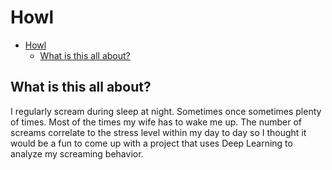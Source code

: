 # Howl

<!--toc:start-->
- [Howl](#howl)
  - [What is this all about?](#what-is-this-all-about)
<!--toc:end-->

## What is this all about?
I regularly scream during sleep at night. Sometimes once sometimes plenty of times. Most of the times my wife has to wake me up. The number of screams correlate to the stress level within my day to day so I thought it would be a fun to come up with a project that uses Deep Learning to analyze my screaming behavior.
